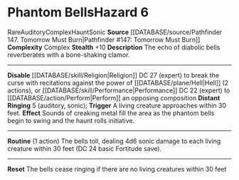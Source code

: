 ﻿---
complexity: Complex
hazard_type: Haunt
id: '75'
level: '6'
name: Phantom Bells
rarity: Rare
source: '[[DATABASE/source/Pathfinder 147. Tomorrow Must Burn|Pathfinder #147: Tomorrow
  Must Burn]]'
trait:
- '[[DATABASE/trait/Auditory|Auditory]]'
- '[[DATABASE/trait/Complex|Complex]]'
- '[[DATABASE/trait/Haunt|Haunt]]'
- '[[DATABASE/trait/Rare|Rare]]'
- '[[DATABASE/trait/Sonic|Sonic]]'
type: Hazard

---
# Phantom Bells<span class="item-type">Hazard 6</span>

<span class="trait-rare item-trait">Rare</span><span class="item-trait">Auditory</span><span class="item-trait">Complex</span><span class="item-trait">Haunt</span><span class="item-trait">Sonic</span>
**Source** [[DATABASE/source/Pathfinder 147. Tomorrow Must Burn|Pathfinder #147: Tomorrow Must Burn]]
**Complexity** Complex
**Stealth** +10
**Description** The echo of diabolic bells reverberates with a bone-shaking clamor.

---
**Disable** [[DATABASE/skill/Religion|Religion]] DC 27 (expert) to break the curse with recitations against the power of [[DATABASE/plane/Hell|Hell]] (2 actions), or [[DATABASE/skill/Performance|Performance]] DC 22 (expert) to [[DATABASE/action/Perform|Perform]] an opposing composition
**Distant Ringing** <span class="action-icon">5</span> (auditory, sonic); **Trigger** A living creature approaches within 30 feet. **Effect** Sounds of creaking metal fill the area as the phantom bells begin to swing and the haunt rolls initiative.

---
**Routine** (1 action) The bells toll, dealing 4d6 sonic damage to each living creature within 30 feet (DC 24 basic Fortitude save).

---
**Reset** The bells cease ringing if there are no living creatures within 30 feet